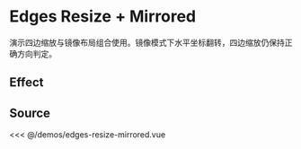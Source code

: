 # Edges Resize + Mirrored

演示四边缩放与镜像布局组合使用。镜像模式下水平坐标翻转，四边缩放仍保持正确方向判定。

## Effect

<ClientOnly>
  <DemoEdgesResizeMirrored></DemoEdgesResizeMirrored>
</ClientOnly>

## Source

<<< @/demos/edges-resize-mirrored.vue
